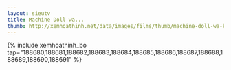 ```yaml
---
layout: sieutv
title: Machine Doll wa...
thumb: http://xemhoathinh.net/data/images/films/thumb/machine-doll-wa-kizutsukanai-machine-doll-wa-kizutsukanai-2012.jpg
---
```

{% include xemhoathinh_bo tap="188680,188681,188682,188683,188684,188685,188686,188687,188688,188689,188690,188691" %} 

